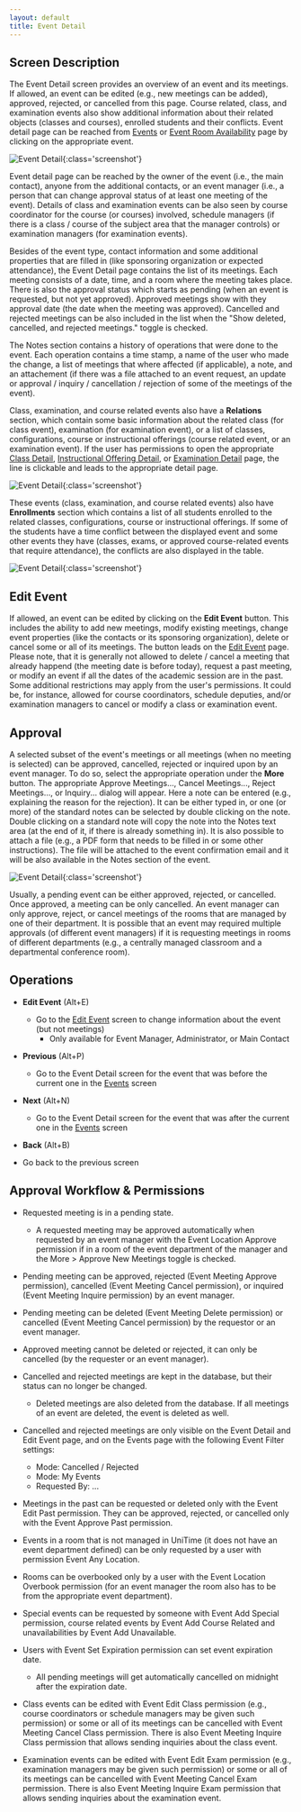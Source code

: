 ```yaml
---
layout: default
title: Event Detail
---
```



## Screen Description

The Event Detail screen provides an overview of an event and its meetings. If allowed, an event can be edited (e.g., new meetings can be added), approved, rejected, or cancelled from this page. Course related, class, and examination events also show additional information about their related objects (classes and courses), enrolled students and their conflicts. Event detail page can be reached from [Events](events) or [Event Room Availability](event-room-availability) page by clicking on the appropriate event.

![Event Detail](images/event-detail-1.png){:class='screenshot'}

Event detail page can be reached by the owner of the event (i.e., the main contact), anyone from the additional contacts, or an event manager (i.e., a person that can change approval status of at least one meeting of the event). Details of class and examination events can be also seen by course coordinator for the course (or courses) involved, schedule managers (if there is a class / course of the subject area that the manager controls) or examination managers (for examination events).

Besides of the event type, contact information and some additional properties that are filled in (like sponsoring organization or expected attendance), the Event Detail page contains the list of its meetings. Each meeting consists of a date, time, and a room where the meeting takes place. There is also the approval status which starts as pending (when an event is requested, but not yet approved). Approved meetings show with they approval date (the date when the meeting was approved). Cancelled and rejected meetings can be also included in the list when the "Show deleted, cancelled, and rejected meetings." toggle is checked.

The Notes section contains a history of operations that were done to the event. Each operation contains a time stamp, a name of the user who made the change, a list of meetings that where affected (if applicable), a note, and an attachement (if there was a file attached to an event request, an update or approval / inquiry / cancellation / rejection of some of the meetings of the event).

Class, examination, and course related events also have a **Relations** section, which contain some basic information about the related class (for class event), examination (for examination event), or a list of classes, configurations, course or instructional offerings (course related event, or an examination event). If the user has permissions to open the appropriate [Class Detail](class-detail), [Instructional Offering Detail](instructional-offering-detail), or [Examination Detail](examination-detail) page, the line is clickable and leads to the appropriate detail page.


![Event Detail](images/event-detail-2.png){:class='screenshot'}

These events (class, examination, and course related events) also have **Enrollments** section which contains a list of all students enrolled to the related classes, configurations, course or instructional offerings. If some of the students have a time conflict between the displayed event and some other events they have (classes, exams, or approved course-related events that require attendance), the conflicts are also displayed in the table.


![Event Detail](images/event-detail-3.png){:class='screenshot'}

## Edit Event

If allowed, an event can be edited by clicking on the **Edit Event** button. This includes the ability to add new meetings, modify existing meetings, change event properties (like the contacts or its sponsoring organization), delete or cancel some or all of its meetings. The button leads on the [Edit Event](edit-event) page. Please note, that it is generally not allowed to delete / cancel a meeting that already happend (the meeting date is before today), request a past meeting, or modify an event if all the dates of the academic session are in the past. Some additional restrictions may apply from the user's permissions. It could be, for instance, allowed for course coordinators, schedule deputies, and/or examination managers to cancel or modify a class or examination event.

## Approval

A selected subset of the event's meetings or all meetings (when no meeting is selected) can be approved, cancelled, rejected or inquired upon by an event manager. To do so, select the appropriate operation under the **More** button. The appropriate Approve Meetings..., Cancel Meetings..., Reject Meetings..., or Inquiry... dialog will appear. Here a note can be entered (e.g., explaining the reason for the rejection). It can be either typed in, or one (or more) of the standard notes can be selected by double clicking on the note. Double clicking on a standard note will copy the note into the Notes text area (at the end of it, if there is already something in). It is also possible to attach a file (e.g., a PDF form that needs to be filled in or some other instructions). The file will be attached to the event confirmation email and it will be also available in the Notes section of the event.


![Event Detail](images/event-detail-4.png){:class='screenshot'}

Usually, a pending event can be either approved, rejected, or cancelled. Once approved, a meeting can be only cancelled. An event manager can only approve, reject, or cancel meetings of the rooms that are managed by one of their department. It is possible that an event may required multiple approvals (of different event managers) if it is requesting meetings in rooms of different departments (e.g., a centrally managed classroom and a departmental conference room).

## Operations

* **Edit Event** (Alt+E)
	* Go to the [Edit Event](edit-event) screen to change information about the event (but not meetings)
		* Only available for Event Manager, Administrator, or Main Contact

* **Previous** (Alt+P)
	* Go to the Event Detail screen for the event that was before the current one in the [Events](events) screen

* **Next** (Alt+N)
	* Go to the Event Detail screen for the event that was after the current one in the [Events](events) screen

* **Back** (Alt+B)

* Go back to the previous screen

## Approval Workflow & Permissions

* Requested meeting is in a pending state.
	* A requested meeting may be approved automatically when requested by an event manager with the Event Location Approve permission if in a room of the event department of the manager and the More > Approve New Meetings toggle is checked.

* Pending meeting can be approved, rejected (Event Meeting Approve permission), cancelled (Event Meeting Cancel permission), or inquired (Event Meeting Inquire permission) by an event manager.

* Pending meeting can be deleted (Event Meeting Delete permission) or cancelled (Event Meeting Cancel permission) by the requestor or an event manager.

* Approved meeting cannot be deleted or rejected, it can only be cancelled (by the requester or an event manager).

* Cancelled and rejected meetings are kept in the database, but their status can no longer be changed.
	* Deleted meetings are also deleted from the database. If all meetings of an event are deleted, the event is deleted as well.

* Cancelled and rejected meetings are only visible on the Event Detail and Edit Event page, and on the Events page with the following Event Filter settings:
	* Mode: Cancelled / Rejected
	* Mode: My Events
	* Requested By: ...

* Meetings in the past can be requested or deleted only with the Event Edit Past permission. They can be approved, rejected, or cancelled only with the Event Approve Past permission.

* Events in a room that is not managed in UniTime (it does not have an event department defined) can be only requested by a user with permission Event Any Location.

* Rooms can be overbooked only by a user with the Event Location Overbook permission (for an event manager the room also has to be from the appropriate event department).

* Special events can be requested by someone with Event Add Special permission, course related events by Event Add Course Related and unavailabilities by Event Add Unavailable.

* Users with Event Set Expiration permission can set event expiration date.
	* All pending meetings will get automatically cancelled on midnight after the expiration date.

* Class events can be edited with Event Edit Class permission (e.g., course coordinators or schedule managers may be given such permission) or some or all of its meetings can be cancelled with Event Meeting Cancel Class permission. There is also Event Meeting Inquire Class permission that allows sending inquiries about the class event.

* Examination events can be edited with Event Edit Exam permission (e.g., examination managers may be given such permission) or some or all of its meetings can be cancelled with Event Meeting Cancel Exam permission. There is also Event Meeting Inquire Exam permission that allows sending inquiries about the examination event.
